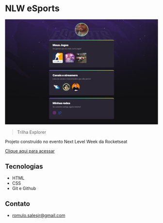 # NLW eSports 

![preview](./.github/preview.png)

> Trilha Explorer


Projeto construído no evento Next Level Week da Rocketseat

[Clique aqui para acessar](https://romuloocesar.github.io/nlw/)

##  Tecnologias

- HTML
- CSS
- Git e Github

## Contato
- romulo.salesjr@gmail.com

